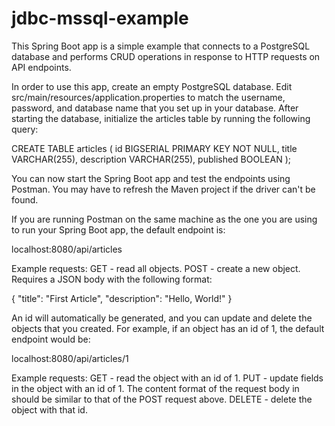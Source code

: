 # jdbc-mssql-example

This Spring Boot app is a simple example that connects to a PostgreSQL database and performs CRUD operations in response to HTTP requests on API endpoints.

In order to use this app, create an empty PostgreSQL database.  Edit src/main/resources/application.properties to match the username, password, and database name that you set up in your database.  After starting the database, initialize the articles table by running the following query:

CREATE TABLE articles
(
id BIGSERIAL PRIMARY KEY NOT NULL,
title VARCHAR(255),
description VARCHAR(255),
published BOOLEAN
);

You can now start the Spring Boot app and test the endpoints using Postman.  You may have to refresh the Maven project if the driver can't be found.

If you are running Postman on the same machine as the one you are using to run your Spring Boot app, the default endpoint is:

localhost:8080/api/articles

Example requests:
GET - read all objects.
POST - create a new object.  Requires a JSON body with the following format:

{
    "title": "First Article",
    "description": "Hello, World!"
}

An id will automatically be generated, and you can update and delete the objects that you created.  For example, if an object has an id of 1, the default endpoint would be:

localhost:8080/api/articles/1

Example requests:
GET - read the object with an id of 1.
PUT - update fields in the object with an id of 1.  The content format of the request body in should be similar to that of the POST request above.
DELETE - delete the object with that id.
